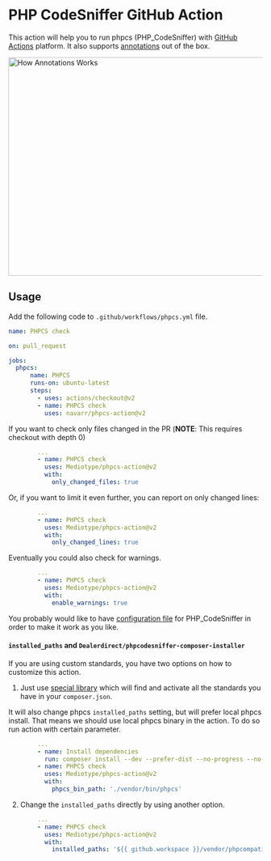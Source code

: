 # PHP CodeSniffer GitHub Action

This action will help you to run phpcs (PHP_CodeSniffer) with [GitHub Actions](https://github.com/features/actions) platform. It also supports [annotations](https://help.github.com/en/github/collaborating-with-issues-and-pull-requests/about-status-checks#checks) out of the box. 

<img src="https://leonardo.osnova.io/491e4ce9-72d9-9417-29f7-9934ce7ec8ad/" alt="How Annotations Works" title="How Annotations Works" width="560" height="432" />

## Usage

Add the following code to `.github/workflows/phpcs.yml` file.

```yaml
name: PHPCS check

on: pull_request

jobs:
  phpcs:
      name: PHPCS
      runs-on: ubuntu-latest
      steps:
        - uses: actions/checkout@v2
        - name: PHPCS check
          uses: navarr/phpcs-action@v2
```

If you want to check only files changed in the PR (**NOTE**: This requires checkout with depth 0)

```yaml
        ...
        - name: PHPCS check
          uses: Mediotype/phpcs-action@v2
          with:
            only_changed_files: true
```

Or, if you want to limit it even further, you can report on only changed lines:

```yaml
        ...
        - name: PHPCS check
          uses: Mediotype/phpcs-action@v2
          with:
            only_changed_lines: true
```

Eventually you could also check for warnings.

```yaml
        ...
        - name: PHPCS check
          uses: Mediotype/phpcs-action@v2
          with:
            enable_warnings: true
```

You probably would like to have [configuration file](https://github.com/squizlabs/PHP_CodeSniffer/wiki/Advanced-Usage#using-a-default-configuration-file) for PHP_CodeSniffer in order to make it work as you like.

#### `installed_paths` and `Dealerdirect/phpcodesniffer-composer-installer`
If you are using custom standards, you have two options on how to customize this action.

1. Just use [special library](https://github.com/Dealerdirect/phpcodesniffer-composer-installer) which will find and activate all the standards you have in your `composer.json`.

It will also change phpcs `installed_paths` setting, but will prefer local phpcs install. That means we should use local phpcs binary in the action. To do so run action with certain parameter.

```yaml
        ...
        - name: Install dependencies
          run: composer install --dev --prefer-dist --no-progress --no-suggest
        - name: PHPCS check
          uses: Mediotype/phpcs-action@v2
          with:
            phpcs_bin_path: './vendor/bin/phpcs'
```

2. Change the `installed_paths` directly by using another option.

```yaml
        ...
        - name: PHPCS check
          uses: Mediotype/phpcs-action@v2
          with:
            installed_paths: '${{ github.workspace }}/vendor/phpcompatibility/php-compatibility'
```
